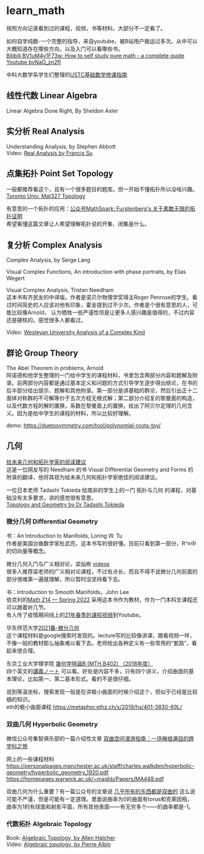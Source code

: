 # learn_math
按照方向记录看到过的课程，视频，书等材料。大部分不一定看了。

如何自学纯数-一个完整的指导，来自youtube，被B站用户搬运过多次。从中可以大概知道存在哪些方向，以及入门可以看哪些书。  
[Bilibili BV1uM4y1F73w: How to self study pure math - a complete guide](https://www.bilibili.com/video/BV1uM4y1F73w)  
[Youtube byNaO_zn2fI](https://www.youtube.com/watch?v=byNaO_zn2fI)

中科大数学系学生们整理的[USTC基础数学修课指南](https://www.zhangjy9610.me/USTCdata.html)

## 线性代数 Linear Algebra

Linear Algebra Done Right, By Sheldon Axler

## 实分析 Real Analysis
Understanding Analysis, by Stephen Abbott  
Video: [Real Analysis by Francis Su](https://www.youtube.com/watch?v=sqEyWLGvvdw&list=PL0E754696F72137EC)

## 点集拓扑 Point Set Topology
一般都推荐看这个，且有一个很多题目的题库。但一开始不懂拓扑所以没啥兴趣。  
[Toronto Univ. Mat327 Topology](http://www.math.toronto.edu/ivan/mat327/?resources)

有意思的一个拓扑的应用：[公众号MathSpark: Furstenberg's 关于素数无限的拓扑证明](https://mp.weixin.qq.com/s/jgRjOehxCZBEJiV1Q7i2pA)  
希望看懂这篇文章让人希望理解拓扑说的开集、闭集是什么。

## 复分析 Complex Analysis

Complex Analysis, by Serge Lang

Visual Complex Functions, An introduction with phase portraits, by Elias Wegert

Visual Complex Analysis, Tristan Needham  
这本书有齐民友的中译版。作者是诺贝尔物理学奖得主Roger Penrose的学生。看过时间简史的人应该对他有印象，霍金提到过不少次。作者是个很有意思的人，可能比较像Arnold，
认为牺牲一些严谨性但是让更多人感兴趣是值得的，不过内容还是硬核的。感觉很多人都看过。

Video: [Wesleyan University Analysis of a Complex Kind](https://www.youtube.com/playlist?list=PLi7yHjesblV0sSfZzWdSUXGO683n_nJdQ)

## 群论 Group Theory

The Abel Theorem in problems, Arnold  
阿诺德和他学生整理的一门给中学生的课程材料，书里包含两部分内容和题解及附录。前两部分内容都是通过基本定义和问题的方式引导学生逐步得出结论，在书的后半部分给出提示、题解和其他附录。第一部分是讲基础的群论，然后引出正十二面体对称群的不可解等价于五次方程无根式解；第二部分介绍复的黎曼面的构造，以及代数方程的解的置换，系数在黎曼面上的置换，给出了阿贝尔定理的几何含义。因为是给中学生的课程的材料，所以比较好理解。

demo: https://duetosymmetry.com/tool/polynomial-roots-toy/ 

## 几何

[给未来几何和拓扑学家的阅读建议](https://vitalyr.com/post/%E7%BB%99%E6%9C%AA%E6%9D%A5%E5%87%A0%E4%BD%95%E5%92%8C%E6%8B%93%E6%89%91%E5%AD%A6%E5%AE%B6%E7%9A%84%E9%98%85%E8%AF%BB%E5%BB%BA%E8%AE%AE/)  
这是一位网友写的 Needham 的书 Visual Differential Geometry and Forms 的附录的翻译，他将其视为给未来几何和拓扑学家绝佳的阅读建议。

一位日本老师 Tadashi Tokieda 给南非的学生上的一门 拓扑与几何 的课程，对基础没有太多要求，讲的感觉很有意思。  
[Topology and Geometry by Dr Tadashi Tokieda](https://www.youtube.com/watch?v=SXHHvoaSctc&list=PLTBqohhFNBE_09L0i-lf3fYXF5woAbrzJ)

### 微分几何 Differential Geometry

书：An Introduction to Manifolds, Loring W. Tu  
作者是美国台裔数学家杜武亮，这本书写的很好懂。目前只看到第一部分，R^n中的切向量等概念。

微分几何入门与广义相对论，梁灿彬 [videos](https://www.bilibili.com/video/BV1o4411L72E/)  
很多人推荐梁老师的广义相对论课程，不过有点长，而且不得不说微分几何前面的部分很难第一遍就理解，所以暂时没坚持看下去。

书：Introduction to Smooth Manifolds，John Lee   
伯克利的[Math 214 — Spring 2022](https://docs.google.com/document/d/e/2PACX-1vSvzH9pT6PLoqXY8G5FVkzGxHlaK-oiwkUeb1CppGta0LydvwLuEHVKK5_wODeGuO2oIoEV0fX9ZQd0/pub) 采用这本书作为教材，作为一门本科生课程还可以跟着听几节。  
有人传了疫情期间线上的[21年春季的课程视频](https://www.youtube.com/watch?v=mcC8fvqKZG0&list=PLoWHl5YajIf7NqaCGCCEMvaKfhIHHrsQC)到Youtube。

华东师范大学[2021春-微分几何](https://math.ecnu.edu.cn/~bliu/files/differential%20geometry/diff_geo.html)  
这个课程材料是google搜索时发现的。lecture写的比较像讲课，跟看视频一样，不像一般的教材那么抽象难以看下去。老师给出各种定义有一些常用的“套路”，看起来很合理。

东京工业大学理学院 [幾何学特論B (MTH.B402) （2018年度）](https://www.math.titech.ac.jp/~kotaro/class/2018/geom-b/index-jp.html)  
四个英文的[講義ノート](https://www.math.titech.ac.jp/~kotaro/class/2018/geom-b/lecture-01.pdf) 可以看。好处是内容不多，只有四个讲义，介绍曲面的基本理论，比如第一、第二基本形式。看的不是很仔细。

说到等温坐标，搜索发现一般是在讲极小曲面的时候介绍这个，但似乎已经是比较细的知识。  
eth的极小曲面课程 https://metaphor.ethz.ch/x/2019/hs/401-3830-69L/

### 双曲几何 Hyperbolic Geometry
微信公众号集智俱乐部的一篇介绍性文章 [双曲空间漫游指南：一场琳琅满目的跨学科之旅](https://mp.weixin.qq.com/s/k-tMk3tYekvQjmDWxjt-rg)

网上的一些课程材料
https://personalpages.manchester.ac.uk/staff/charles.walkden/hyperbolic-geometry/hyperbolic_geometry_1920.pdf  
https://homepages.warwick.ac.uk/~masbb/Papers/MA448.pdf  

双曲几何为什么重要？有一篇公众号的文章说 [几乎所有的东西都是双曲的](https://mp.weixin.qq.com/s/9fL0idGhRveuPU7mItKqmw) 这么说可能不严谨，但是可能有一定道理。里面说曲率为0的曲面有torus和克莱因瓶，曲率为1的有球面和射影平面，所有其他表面——有无穷多个——的曲率都是-1。

### 代数拓扑 Algebraic Topology

Book: [Algebraic Topology, by Allen Hatcher](https://pi.math.cornell.edu/~hatcher/AT/AT+.pdf)  
Video: [Algebraic topology, by Pierre Albin](https://www.youtube.com/watch?v=XxFGokyYo6g&list=PLpRLWqLFLVTCL15U6N3o35g4uhMSBVA2b)  


